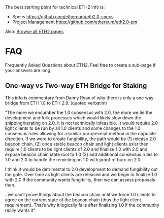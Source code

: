 <!-- TITLE: Ethereum 2 -->
<!-- SUBTITLE: Overview of ETH2 related content -->

The best starting point for technical ETH2 info is:
* Specs https://github.com/ethereum/eth2.0-specs
* Project Management https://github.com/ethereum/eth2.0-pm

Also: [Browse all ETH2 pages](/eth2/all)
# FAQ
Frequently Asked Questions about ETH2. Feel free to create a sub-page if your answers are long.

## One-way vs Two-way ETH Bridge for Staking

This info is commentary from Danny Ryan  of why there is only a one way bridge from ETH 1.0 to ETH 2.0. (quoted verbatim)

"The more we encumber the 1.0 consensus with 2.0, the more we tie the development and fork processes which would likely slow down the shipping/iterating on 2.0. It is not technically infeasible. It would require 2.0 light clients to be run by all 1.0 clients and some changes to the 1.0 consensus rules allowing for a similar burn/receipt method in the opposite direction. If we were to create fungibility, the path would be (1) release 2.0 beacon chain, (2) once stable beacon chain and light clients exist then require 1.0 clients to be light clients of 2.0 and finalize 1.0 with 2.0 and expose beacon chain state root to 1.0 (3) add additional consensus rules to 1.0 and 2.0 to handle the reminting on 1.0 with proof of burn on 2.0.

I think it would be detrimental to 2.0 development to demand fungibility out the gate. Over time as light clients are released and we begin to finalize 1.0 with 2.0 if the community wants fungibility, then we can assess proposals then.

..we can’t prove things about the beacon chain until we force 1.0 clients to agree on the current state of the beacon chain (thus the light client requirement). That’s why it logically falls after finalizing 1.0 if the community really wants it"
